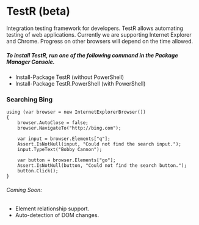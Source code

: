 TestR (beta)
=====

Integration testing framework for developers. TestR allows automating testing of web applications. Currently we are supporting Internet Explorer and Chrome. Progress on other browsers will depend on the time allowed.

##### To install TestR, run one of the following command in the  Package Manager Console.

+ Install-Package TestR (without PowerShell)
+ Install-Package TestR.PowerShell (with PowerShell)


### Searching Bing

```
using (var browser = new InternetExplorerBrowser())
{
	browser.AutoClose = false;
	browser.NavigateTo("http://bing.com");

	var input = browser.Elements["q"];
	Assert.IsNotNull(input, "Could not find the search input.");
	input.TypeText("Bobby Cannon");

	var button = browser.Elements["go"];
	Assert.IsNotNull(button, "Could not find the search button.");
	button.Click();
}
```

###### Coming Soon:
* Element relationship support.
* Auto-detection of DOM changes.
